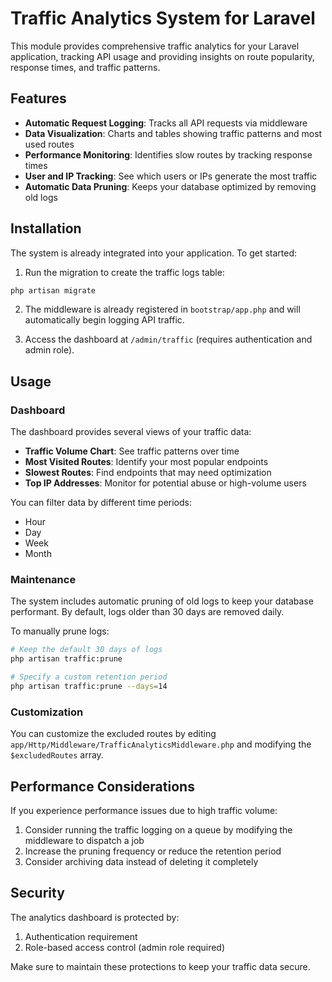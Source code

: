 # Traffic Analytics System for Laravel

This module provides comprehensive traffic analytics for your Laravel application, tracking API usage and providing insights on route popularity, response times, and traffic patterns.

## Features

-   **Automatic Request Logging**: Tracks all API requests via middleware
-   **Data Visualization**: Charts and tables showing traffic patterns and most used routes
-   **Performance Monitoring**: Identifies slow routes by tracking response times
-   **User and IP Tracking**: See which users or IPs generate the most traffic
-   **Automatic Data Pruning**: Keeps your database optimized by removing old logs

## Installation

The system is already integrated into your application. To get started:

1. Run the migration to create the traffic logs table:

```bash
php artisan migrate
```

2. The middleware is already registered in `bootstrap/app.php` and will automatically begin logging API traffic.

3. Access the dashboard at `/admin/traffic` (requires authentication and admin role).

## Usage

### Dashboard

The dashboard provides several views of your traffic data:

-   **Traffic Volume Chart**: See traffic patterns over time
-   **Most Visited Routes**: Identify your most popular endpoints
-   **Slowest Routes**: Find endpoints that may need optimization
-   **Top IP Addresses**: Monitor for potential abuse or high-volume users

You can filter data by different time periods:

-   Hour
-   Day
-   Week
-   Month

### Maintenance

The system includes automatic pruning of old logs to keep your database performant. By default, logs older than 30 days are removed daily.

To manually prune logs:

```bash
# Keep the default 30 days of logs
php artisan traffic:prune

# Specify a custom retention period
php artisan traffic:prune --days=14
```

### Customization

You can customize the excluded routes by editing `app/Http/Middleware/TrafficAnalyticsMiddleware.php` and modifying the `$excludedRoutes` array.

## Performance Considerations

If you experience performance issues due to high traffic volume:

1. Consider running the traffic logging on a queue by modifying the middleware to dispatch a job
2. Increase the pruning frequency or reduce the retention period
3. Consider archiving data instead of deleting it completely

## Security

The analytics dashboard is protected by:

1. Authentication requirement
2. Role-based access control (admin role required)

Make sure to maintain these protections to keep your traffic data secure.

